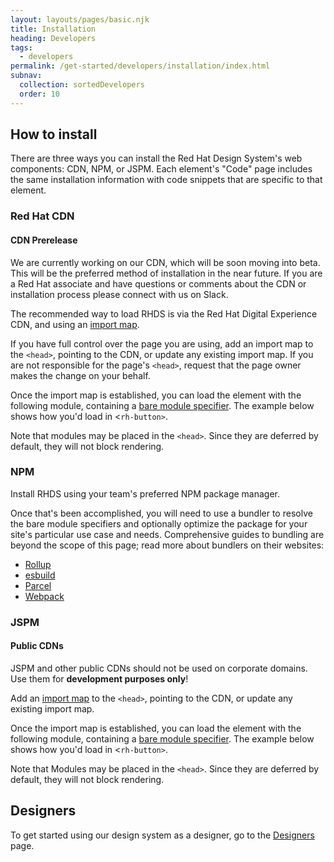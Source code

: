 ```yaml
---
layout: layouts/pages/basic.njk
title: Installation
heading: Developers
tags:
  - developers
permalink: /get-started/developers/installation/index.html
subnav:
  collection: sortedDevelopers
  order: 10
---
```


## How to install

There are three ways you can install the Red Hat Design System's web components: CDN, NPM, or JSPM. Each element's "Code" page includes the same installation information with code snippets that are specific to that element.


### Red Hat CDN

<rh-alert state="warning">
  <h4 slot="header">CDN Prerelease</h4>
  <p>We are currently working on our CDN, which will be soon moving into beta. This will be the preferred method of installation in the near future. If you are a Red Hat associate and have questions or comments about the CDN or installation process please connect with us on Slack.</p>
</rh-alert>

The recommended way to load RHDS is via the Red Hat Digital Experience CDN, and using an [import map](https://developer.mozilla.org/en-US/docs/Web/HTML/Element/script/type/importmap).

If you have full control over the page you are using, add an import map to the `<head>`, pointing to the CDN, or update any existing import map. If you are not responsible for the page's `<head>`, request that the page owner makes the change on your behalf. 

<rh-code-block>
  <script type="text/sample-javascript">
  <script type="importmap">
    {
      "imports": {
        "@rhds/elements/": "https://www.redhatstatic.com/dx/v1-alpha/@rhds/elements@1.1.0/elements/",
        "@patternfly/elements/": "https://www.redhatstatic.com/dx/v1-alpha/@patternfly/elements@2.2.2/"
      }
    }
  <</script><script type="text/sample-javascript">/script>
  </script>
</rh-code-block>

Once the import map is established, you can load the element with the following module, containing a [bare module specifier](https://developer.mozilla.org/en-US/docs/Web/JavaScript/Guide/Modules). The example below shows how you'd load in <`rh-button>`.

<rh-code-block>
  <script type="text/sample-javascript">
  <script type="module">
    import '@rhds/elements/rh-button/rh-button.js';
  <</script><script type="text/sample-javascript">/script>
  </script>
</rh-code-block>

Note that modules may be placed in the `<head>`. Since they are deferred by default, they will not block rendering.


### NPM

Install RHDS using your team's preferred NPM package manager.

<rh-code-block>
  <script type="text/sample-javascript">
  npm install @rhds/elements
  </script>
</rh-code-block>

Once that's been accomplished, you will need to use a bundler to resolve the bare module specifiers and optionally optimize the package for your site's particular use case and needs. Comprehensive guides to bundling are beyond the scope of this page; read more about bundlers on their websites:

- [Rollup](https://rollupjs.org/)
- [esbuild](https://esbuild.github.io/)
- [Parcel](https://parceljs.org/)
- [Webpack](https://webpack.js.org/)


### JSPM

<rh-alert state="warning">
  <h4 slot="header">Public CDNs</h4>
  <p>JSPM and other public CDNs should not be used on corporate domains. Use them for <strong>development purposes only</strong>!</p>
</rh-alert>

Add an [import map](https://developer.mozilla.org/en-US/docs/Web/HTML/Element/script/type/importmap) to the `<head>`, pointing to the CDN, or update any existing import map.

<rh-code-block>
  <script type="text/sample-javascript">
  <script type="importmap">
    {
    "imports": {
      "@rhds/elements/": "https://jspm.dev/@rhds/elements/",
      "@patternfly/elements/": "https://jspm.dev/@patternfly/elements/"
      }
    }
  <</script><script type="text/sample-javascript">/script>
  </script>
</rh-code-block>

Once the import map is established, you can load the element with the following module, containing a [bare module specifier](https://developer.mozilla.org/en-US/docs/Web/JavaScript/Guide/Modules). The example below shows how you'd load in <`rh-button>`.

<rh-code-block>
  <script type="text/sample-javascript">
  <script type="module">
    import '@rhds/elements/rh-button/rh-button.js';
  <</script><script type="text/sample-javascript">/script>
  </script>
</rh-code-block>

Note that Modules may be placed in the `<head>`. Since they are deferred by default, they will not block rendering.

<uxdot-feedback>
  <h2>Designers</h2>
  <p>To get started using our design system as a designer, go to the <a href="get-started/designers">Designers</a> page.</p>
</uxdot-feedback>
